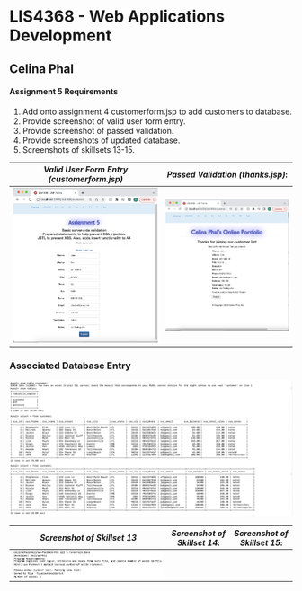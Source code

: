
# LIS4368 - Web Applications Development

## Celina Phal

#### Assignment 5 Requirements

1. Add onto assignment 4 customerform.jsp to add customers to database. 
2. Provide screenshot of valid user form entry.
3. Provide screenshot of passed validation.
4. Provide screenshots of updated database.
5. Screenshots of skillsets 13-15.


| *Valid User Form Entry (customerform.jsp)*      | *Passed Validation (thanks.jsp)*: | 
| :----:       |    :----:   |
| ![Skillset1](img/img1.png)   | ![Skillset2](img/img2.png) |


### Associated Database Entry
![Skillset1](img/img3.png)





| *Screenshot of Skillset 13*      | *Screenshot of Skillset 14*: | *Screenshot of Skillset 15*:     |
| :----:       |    :----:   |          :----: |
| ![Skillset1](img/q13.png)   |  |  |
